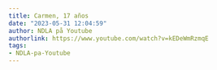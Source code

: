 ```yaml
---
title: Carmen, 17 años
date: "2023-05-31 12:04:59"
author: NDLA på Youtube
authorlink: https://www.youtube.com/watch?v=kEDeWmRzmqE
tags:
- NDLA-pa-Youtube
---
```

